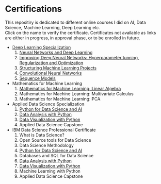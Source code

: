 # Certifications
This repositiry is dedicated to different online courses I did on AI, Data Science, Machine Learning, Deep Learning etc.
<br>
Click on the name to verify the certificate. Certificates not available as links are either in progress, in approval phase, or to be enrolled in future. 
<br>

* [Deep Learning Specialization](https://www.coursera.org/account/accomplishments/specialization/QCNQP6JC97Q9)
	1. [Neural Networks and Deep Learning](https://www.coursera.org/account/accomplishments/verify/QFSE3GMFLZ4K)
	2. [Improving Deep Neural Networks: Hyperparameter tunning, Regularization and Optimization](https://www.coursera.org/account/accomplishments/verify/9DTYVR5E9MNQ)
	3. [Structuring Machine Learning Projects](https://www.coursera.org/account/accomplishments/verify/GQMR6JU5BVVV)
	4. [Convolutional Neural Networks](https://www.coursera.org/account/accomplishments/verify/F3JHXTZALC3Q)
	5. [Sequence Models](https://www.coursera.org/account/accomplishments/verify/NGWMJJURRMEM)
* Mathematics for Machine Learning
	1. [Mathematics for Machine Learning: Linear Algebra](https://www.coursera.org/account/accomplishments/verify/NXYKFM6DH3E7)
	2. Mathematics for Machine Learning: Multivariate Calculus
	3. Mathematics for Machine Learning: PCA
* Applied Data Science Specialization
	1. [Python for Data Science and AI](https://www.coursera.org/account/accomplishments/verify/UCMNGPHJB23Q)
	2. [Data Analysis with Python](https://www.coursera.org/account/accomplishments/verify/AMSG55EMMQAZ)
	3. [Data Visualization with Python](https://www.coursera.org/account/accomplishments/verify/CRXPN2CMRA6Y)
	4. Applied Data Science Capstone
* IBM Data Science Professional Certificate
	1. What is Data Science?
	2. Open Source tools for Data Science
	3. Data Science Methodology
	4. [Python for Data Science and AI](https://www.coursera.org/account/accomplishments/verify/UCMNGPHJB23Q)
	5. Databases and SQL for Data Science
	6. [Data Analysis with Python](https://www.coursera.org/account/accomplishments/verify/AMSG55EMMQAZ)
	7. [Data Visualization with Python](https://www.coursera.org/account/accomplishments/verify/CRXPN2CMRA6Y)
	8. Machine Learning with Python
	9. Applied Data Science Capstone
